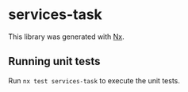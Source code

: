 # services-task

This library was generated with [Nx](https://nx.dev).

## Running unit tests

Run `nx test services-task` to execute the unit tests.
